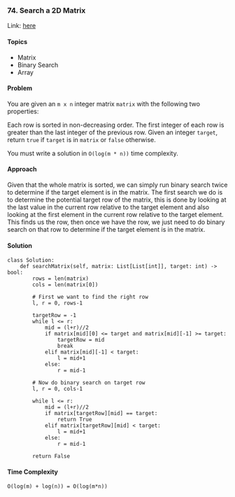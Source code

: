 ### 74. Search a 2D Matrix

Link: [here](https://leetcode.com/problems/search-a-2d-matrix/description/)

#### Topics
- Matrix
- Binary Search
- Array

#### Problem
You are given an `m x n` integer matrix `matrix` with the following two properties:

Each row is sorted in non-decreasing order.
The first integer of each row is greater than the last integer of the previous row.
Given an integer `target`, return `true` if `target` is in `matrix` or `false` otherwise.

You must write a solution in `O(log(m * n))` time complexity.

#### Approach
Given that the whole matrix is sorted, we can simply run binary search twice to determine if the target element is in the matrix. The first search we do is to determine the potential target row of the matrix, this is done by looking at the last value in the current row relative to the target element and also looking at the first element in the current row relative to the target element. This finds us the row, then once we have the row, we just need to do binary search on that row to determine if the target element is in the matrix.

#### Solution
```
class Solution:
    def searchMatrix(self, matrix: List[List[int]], target: int) -> bool:
        rows = len(matrix)
        cols = len(matrix[0])

        # First we want to find the right row
        l, r = 0, rows-1

        targetRow = -1
        while l <= r:
            mid = (l+r)//2
            if matrix[mid][0] <= target and matrix[mid][-1] >= target:
                targetRow = mid
                break
            elif matrix[mid][-1] < target:
                l = mid+1
            else:
                r = mid-1
        
        # Now do binary search on target row 
        l, r = 0, cols-1

        while l <= r:
            mid = (l+r)//2
            if matrix[targetRow][mid] == target:
                return True
            elif matrix[targetRow][mid] < target:
                l = mid+1
            else:
                r = mid-1
        
        return False
```

#### Time Complexity
`O(log(m) + log(n)) = O(log(m*n))`


